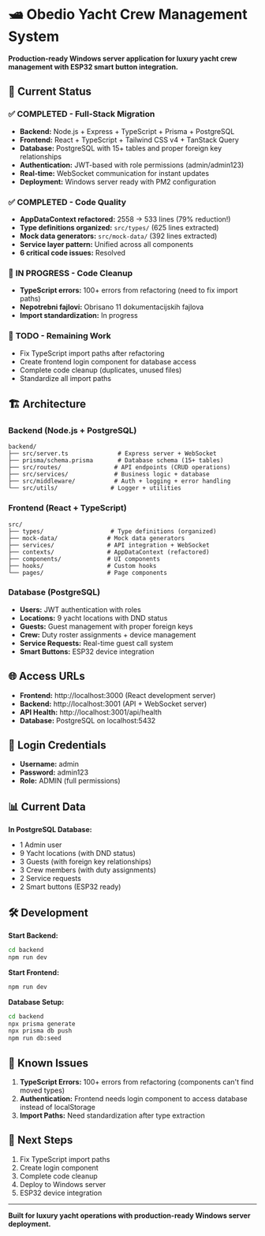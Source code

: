 # 🛥️ Obedio Yacht Crew Management System

**Production-ready Windows server application for luxury yacht crew management with ESP32 smart button integration.**

## 🚀 **Current Status**

### ✅ **COMPLETED - Full-Stack Migration**
- **Backend:** Node.js + Express + TypeScript + Prisma + PostgreSQL 
- **Frontend:** React + TypeScript + Tailwind CSS v4 + TanStack Query
- **Database:** PostgreSQL with 15+ tables and proper foreign key relationships
- **Authentication:** JWT-based with role permissions (admin/admin123)
- **Real-time:** WebSocket communication for instant updates
- **Deployment:** Windows server ready with PM2 configuration

### ✅ **COMPLETED - Code Quality**
- **AppDataContext refactored:** 2558 → 533 lines (79% reduction!)
- **Type definitions organized:** `src/types/` (625 lines extracted)
- **Mock data generators:** `src/mock-data/` (392 lines extracted)
- **Service layer pattern:** Unified across all components
- **6 critical code issues:** Resolved

### 🔄 **IN PROGRESS - Code Cleanup**
- **TypeScript errors:** 100+ errors from refactoring (need to fix import paths)
- **Nepotrebni fajlovi:** Obrisano 11 dokumentacijskih fajlova
- **Import standardization:** In progress

### 📅 **TODO - Remaining Work**
- Fix TypeScript import paths after refactoring
- Create frontend login component for database access
- Complete code cleanup (duplicates, unused files)
- Standardize all import paths

## 🏗️ **Architecture**

### **Backend (Node.js + PostgreSQL)**
```
backend/
├── src/server.ts              # Express server + WebSocket
├── prisma/schema.prisma       # Database schema (15+ tables)
├── src/routes/               # API endpoints (CRUD operations)
├── src/services/             # Business logic + database
├── src/middleware/           # Auth + logging + error handling
└── src/utils/               # Logger + utilities
```

### **Frontend (React + TypeScript)**
```
src/
├── types/                   # Type definitions (organized)
├── mock-data/              # Mock data generators
├── services/               # API integration + WebSocket
├── contexts/               # AppDataContext (refactored)
├── components/             # UI components
├── hooks/                  # Custom hooks
└── pages/                  # Page components
```

### **Database (PostgreSQL)**
- **Users:** JWT authentication with roles
- **Locations:** 9 yacht locations with DND status
- **Guests:** Guest management with proper foreign keys
- **Crew:** Duty roster assignments + device management
- **Service Requests:** Real-time guest call system
- **Smart Buttons:** ESP32 device integration

## 🌐 **Access URLs**

- **Frontend:** http://localhost:3000 (React development server)
- **Backend:** http://localhost:3001 (API + WebSocket server)
- **API Health:** http://localhost:3001/api/health
- **Database:** PostgreSQL on localhost:5432

## 🔑 **Login Credentials**

- **Username:** admin
- **Password:** admin123
- **Role:** ADMIN (full permissions)

## 📊 **Current Data**

**In PostgreSQL Database:**
- 1 Admin user
- 9 Yacht locations (with DND status)
- 3 Guests (with foreign key relationships)
- 3 Crew members (with duty assignments)
- 2 Service requests
- 2 Smart buttons (ESP32 ready)

## 🛠️ **Development**

**Start Backend:**
```bash
cd backend
npm run dev
```

**Start Frontend:**
```bash
npm run dev
```

**Database Setup:**
```bash
cd backend
npx prisma generate
npx prisma db push
npm run db:seed
```

## 🚨 **Known Issues**

1. **TypeScript Errors:** 100+ errors from refactoring (components can't find moved types)
2. **Authentication:** Frontend needs login component to access database instead of localStorage
3. **Import Paths:** Need standardization after type extraction

## 🎯 **Next Steps**

1. Fix TypeScript import paths
2. Create login component
3. Complete code cleanup
4. Deploy to Windows server
5. ESP32 device integration

---

**Built for luxury yacht operations with production-ready Windows server deployment.**